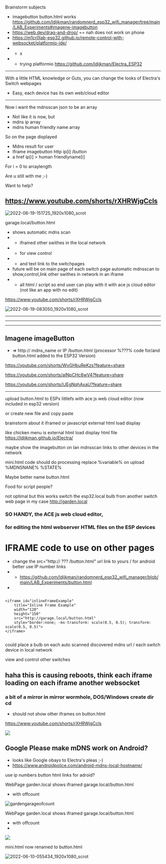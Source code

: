Brainstorm subjects
- imagebutton button.html works  https://github.com/ldijkman/randomnerd_esp32_wifi_manager/tree/main/LAB_Experiments#imagene-imagebutton
- https://web.dev/drag-and-drop/ == nah does not work on phone
- https://m1cr0lab-esp32.github.io/remote-control-with-websocket/platformio-ide/
- - x
- - trying platformio https://github.com/ldijkman/Electra_ESP32 


---

With a little HTML knowledge or Guts, you can change the looks of Electra's Switch webpages
- Easy, each device has its own web/cloud editor

---

Now i want the mdnsscan json to be an array
- Not like it is now,  but
- mdns ip array
- mdns human friendly name array

So on the page displayed
- Mdns result for user 
- Iframe imagebutton http ip[i] /button
- a href ip[i] > human friendlyname[i]

For i = 0 to arraylength

Are u still with me ;-)

Want to help?

https://www.youtube.com/shorts/rXHRWjgCcls
---

![2022-06-19-151725_1920x1080_scrot](https://user-images.githubusercontent.com/45427770/174482999-ad6c4155-c257-4a1a-8ee5-c9b1d8df7b5b.png)

garage.local/button.html 
- shows automatic mdns scan 
- - iframed other swithes in the local network 
- - for view control 
- - and text link to the switchpages
- future will be on main page of each switch page automatic mdnsscan to show,control,link other swithes in network in an iframe
- - all html / script so end user can play with it with ace js cloud editor (not like an app with no edit)

https://www.youtube.com/shorts/rXHRWjgCcls

![2022-06-19-083050_1920x1080_scrot](https://user-images.githubusercontent.com/45427770/174468844-1980ec65-92b2-4e38-9028-4abc4ca9b102.png)


-----
-----
-----










## Imagene imageButton 
- => http:// mdns_name or IP /button.html     (processor %???% code for/and button.html added to the ESP32 Version)

https://youtube.com/shorts/WvGHbuReKzs?feature=share

https://youtube.com/shorts/alNpCHc8wV4?feature=share

https://youtube.com/shorts/IJEgNqhAxaU?feature=share

---

upload button.html to ESPx littlefs with ace js web cloud editor (now included in esp32 version)

or create new file and copy paste

brainstorm about it iframed or javascript external html load display

like chicken menu is external html load display html file https://ldijkman.github.io/Electra/

maybe show the imagebutton on lan mdnsscan links to other devices in the network

mini.html code should do processing replace %variable% on upload %MDNSNANE% %STATE%

Maybe better name button.html

Food for script people?

not optimal but this works switch the esp32.local bulb from another switch web page in my case http://garden.local

### SO HANDY, the ACE js web cloud editor, 
### for editing the html webserver HTML files on the ESP devices

# IFRAME code to use on other pages
- change the src="http:// ??? /button.html" url link to yours / for android better use IP number links
- - https://github.com/ldijkman/randomnerd_esp32_wifi_manager/blob/main/LAB_Experiments/button.html
- 
```

<iframe id="inlineFrameExample"
    title="Inline Frame Example"
    width="120"
    height="150"
    src="http://garage.local/button.html"
    style="border:none; -ms-transform: scale(0.5, 0.5); transform: scale(0.5, 0.5)">
</iframe>


```
could place a bulb on each auto scanned discovered mdns url / each switch device in local network

view and control other switches

## haha this is causing reboots, think each iframe loading on each iframe another websocket
### a bit of a mirror in mirror wormhole, DOS/Windows create dir cd
- should not show other iframes on button.html

https://www.youtube.com/shorts/rXHRWjgCcls

<img src="https://raw.githubusercontent.com/ldijkman/randomnerd_esp32_wifi_manager/main/LAB_Experiments/Screenshot_20220618-121223_Chrome.jpg">

## Google Please make mDNS work on Android?
- looks like Google obays to Electra's pleas ;-)
- https://www.androidpolice.com/android-mdns-local-hostname/

use ip numbers button html links for adroid?

WebPage garden.local shows iframed  garage.local/button.html
- with offcount

![gardengarageofcount](https://user-images.githubusercontent.com/45427770/173191132-4e1b9e95-3e7f-4f09-8a1f-92ee9828baff.png)

WebPage garden.local shows iframed  garage.local/button.html
- with offcount
- 
<img src="https://github.com/ldijkman/randomnerd_esp32_wifi_manager/blob/main/LAB_Experiments/ezgif-5-3d39d5ded4.gif">


mini.html now renamed to button.html

![2022-06-10-055434_1920x1080_scrot](https://user-images.githubusercontent.com/45427770/172987181-66d4457b-6e56-4e80-920a-842d08b8682b.png)

